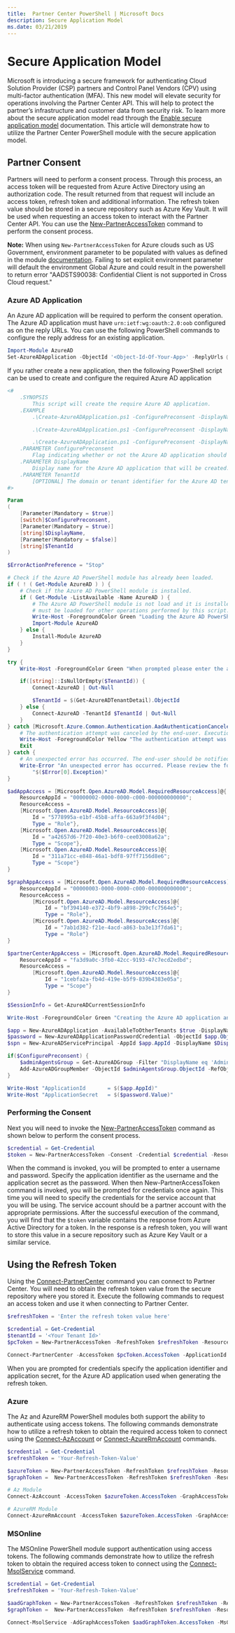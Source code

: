 ```yaml
---
title:  Partner Center PowerShell | Microsoft Docs
description: Secure Application Model
ms.date: 03/21/2019
---
```


# Secure Application Model

Microsoft is introducing a secure framework for authenticating Cloud Solution Provider (CSP) partners and Control Panel Vendors (CPV) using multi-factor authentication (MFA). This new model will elevate security for operations involving the Partner Center API. This will help to protect the partner’s infrastructure and customer data from security risk. To learn more about the secure application model read through the [Enable secure application model](/partner-center/develop/enable-secure-app-model) documentation. This article will demonstrate how to utilize the Partner Center PowerShell module with the secure application model.

## Partner Consent

Partners will need to perform a consent process. Through this process, an access token will be requested from Azure Active Directory using an authorization code. The result returned from that request will include an access token, refresh token and additional information. The refresh token value should be stored in a secure repository such as Azure Key Vault. It will be used when requesting an access token to interact with the Partner Center API. You can use the [New-PartnerAccessToken](/powershell/module/partnercenter/new-partneraccesstoken) command to perform the consent process.

**Note:** When using `New-PartnerAccessToken` for Azure clouds such as US Government, environment parameter to be populated with values as defined in the module [documentation](/powershell/module/partnercenter/new-partneraccesstoken).  Failing to set explicit environment parameter will default the environment Global Azure and could result in the powershell to return error "AADSTS90038: Confidential Client is not supported in Cross Cloud request."

### Azure AD Application

An Azure AD application will be required to perform the consent operation. The Azure AD application must have `urn:ietf:wg:oauth:2.0:oob` configured as on the reply URLs. You can use the following PowerShell commands to configure the reply address for an existing application.

```powershell
Import-Module AzureAD
Set-AzureADApplication -ObjectId '<Object-Id-Of-Your-App>' -ReplyUrls @("urn:ietf:wg:oauth:2.0:oob")
```

If you rather create a new application, then the following PowerShell script can be used to create and configure the required Azure AD application

```powershell
<#
    .SYNOPSIS
        This script will create the require Azure AD application.
    .EXAMPLE
        .\Create-AzureADApplication.ps1 -ConfigurePreconsent -DisplayName "Partner Center Web App"

        .\Create-AzureADApplication.ps1 -ConfigurePreconsent -DisplayName "Partner Center Web App" -TenantId eb210c1e-b697-4c06-b4e3-8b104c226b9a

        .\Create-AzureADApplication.ps1 -ConfigurePreconsent -DisplayName "Partner Center Web App" -TenantId tenant01.onmicrosoft.com
    .PARAMETER ConfigurePreconsent
        Flag indicating whether or not the Azure AD application should be configured for preconsent.
    .PARAMETER DisplayName
        Display name for the Azure AD application that will be created.
    .PARAMETER TenantId
        [OPTIONAL] The domain or tenant identifier for the Azure AD tenant that should be utilized to create the various resources.
#>

Param
(
    [Parameter(Mandatory = $true)]
    [switch]$ConfigurePreconsent,
    [Parameter(Mandatory = $true)]
    [string]$DisplayName,
    [Parameter(Mandatory = $false)]
    [string]$TenantId
)

$ErrorActionPreference = "Stop"

# Check if the Azure AD PowerShell module has already been loaded.
if ( ! ( Get-Module AzureAD ) ) {
    # Check if the Azure AD PowerShell module is installed.
    if ( Get-Module -ListAvailable -Name AzureAD ) {
        # The Azure AD PowerShell module is not load and it is installed. This module
        # must be loaded for other operations performed by this script.
        Write-Host -ForegroundColor Green "Loading the Azure AD PowerShell module..."
        Import-Module AzureAD
    } else {
        Install-Module AzureAD
    }
}

try {
    Write-Host -ForegroundColor Green "When prompted please enter the appropriate credentials..."

    if([string]::IsNullOrEmpty($TenantId)) {
        Connect-AzureAD | Out-Null

        $TenantId = $(Get-AzureADTenantDetail).ObjectId
    } else {
        Connect-AzureAD -TenantId $TenantId | Out-Null
    }
} catch [Microsoft.Azure.Common.Authentication.AadAuthenticationCanceledException] {
    # The authentication attempt was canceled by the end-user. Execution of the script should be halted.
    Write-Host -ForegroundColor Yellow "The authentication attempt was canceled. Execution of the script will be halted..."
    Exit
} catch {
    # An unexpected error has occurred. The end-user should be notified so that the appropriate action can be taken.
    Write-Error "An unexpected error has occurred. Please review the following error message and try again." `
        "$($Error[0].Exception)"
}

$adAppAccess = [Microsoft.Open.AzureAD.Model.RequiredResourceAccess]@{
    ResourceAppId = "00000002-0000-0000-c000-000000000000";
    ResourceAccess =
    [Microsoft.Open.AzureAD.Model.ResourceAccess]@{
        Id = "5778995a-e1bf-45b8-affa-663a9f3f4d04";
        Type = "Role"},
    [Microsoft.Open.AzureAD.Model.ResourceAccess]@{
        Id = "a42657d6-7f20-40e3-b6f0-cee03008a62a";
        Type = "Scope"},
    [Microsoft.Open.AzureAD.Model.ResourceAccess]@{
        Id = "311a71cc-e848-46a1-bdf8-97ff7156d8e6";
        Type = "Scope"}
}

$graphAppAccess = [Microsoft.Open.AzureAD.Model.RequiredResourceAccess]@{
    ResourceAppId = "00000003-0000-0000-c000-000000000000";
    ResourceAccess =
        [Microsoft.Open.AzureAD.Model.ResourceAccess]@{
            Id = "bf394140-e372-4bf9-a898-299cfc7564e5";
            Type = "Role"},
        [Microsoft.Open.AzureAD.Model.ResourceAccess]@{
            Id = "7ab1d382-f21e-4acd-a863-ba3e13f7da61";
            Type = "Role"}
}

$partnerCenterAppAccess = [Microsoft.Open.AzureAD.Model.RequiredResourceAccess]@{
    ResourceAppId = "fa3d9a0c-3fb0-42cc-9193-47c7ecd2edbd";
    ResourceAccess =
        [Microsoft.Open.AzureAD.Model.ResourceAccess]@{
            Id = "1cebfa2a-fb4d-419e-b5f9-839b4383e05a";
            Type = "Scope"}
}

$SessionInfo = Get-AzureADCurrentSessionInfo

Write-Host -ForegroundColor Green "Creating the Azure AD application and related resources..."

$app = New-AzureADApplication -AvailableToOtherTenants $true -DisplayName $DisplayName -IdentifierUris "https://$($SessionInfo.TenantDomain)/$((New-Guid).ToString())" -RequiredResourceAccess $adAppAccess, $graphAppAccess, $partnerCenterAppAccess -ReplyUrls @("urn:ietf:wg:oauth:2.0:oob")
$password = New-AzureADApplicationPasswordCredential -ObjectId $app.ObjectId
$spn = New-AzureADServicePrincipal -AppId $app.AppId -DisplayName $DisplayName

if($ConfigurePreconsent) {
    $adminAgentsGroup = Get-AzureADGroup -Filter "DisplayName eq 'AdminAgents'"
    Add-AzureADGroupMember -ObjectId $adminAgentsGroup.ObjectId -RefObjectId $spn.ObjectId
}

Write-Host "ApplicationId       = $($app.AppId)"
Write-Host "ApplicationSecret   = $($password.Value)"
```

### Performing the Consent

Next you will need to invoke the [New-PartnerAccessToken](/powershell/module/partnercenter/new-partneraccesstoken) command as shown below to perform the consent process.

```powershell
$credential = Get-Credential
$token = New-PartnerAccessToken -Consent -Credential $credential -Resource https://api.partnercenter.microsoft.com -TenantId '<Your Tenant Id>'
```

When the command is invoked, you will be prompted to enter a username and password. Specify the application identifier as the username and the application secret as the password. When then New-PartnerAccessToken command is invoked, you will be prompted for credentials once again. This time you will need to specify the credentials for the service account that you will be using. The service account should be a partner account with the appropriate permissions. After the successful execution of the command, you will find that the `$token` variable contains the response from Azure Active Directory for a token. In the response is a refresh token, you will want to store this value in a secure repository such as Azure Key Vault or a similar service.

## Using the Refresh Token

Using the [Connect-PartnerCenter](/powershell/module/partnercenter/connect-partnercenter) command you can connect to Partner Center. You will need to obtain the refresh token value from the secure repository where you stored it. Execute the following commands to request an access token and use it when connecting to Partner Center.

```powershell
$refreshToken = 'Enter the refresh token value here'

$credential = Get-Credential
$tenantId = '<Your Tenant Id>'
$pcToken = New-PartnerAccessToken -RefreshToken $refreshToken -Resource https://api.partnercenter.microsoft.com -Credential $credential -TenantId $tenantId

Connect-PartnerCenter -AccessToken $pcToken.AccessToken -ApplicationId $appId -TenantId $tenantId
```

When you are prompted for credentials specify the application identifier and application secret, for the Azure AD application used when generating the refresh token.

### Azure

The Az and AzureRM PowerShell modules both support the ability to authenticate using access tokens. The following commands demonstrate how to utilize a refresh token to obtain the required access token to connect using the [Connect-AzAccount](/powershell/module/az.accounts/connect-azaccount) or [Connect-AzureRmAccount](/powershell/module/azurerm.profile/connect-azurermaccount) commands.

```powershell
$credential = Get-Credential
$refreshToken = 'Your-Refresh-Token-Value'

$azureToken = New-PartnerAccessToken -RefreshToken $refreshToken -Resource https://management.azure.com/ -Credential $credential -TenantId '<Your Tenant Id>'
$graphToken =  New-PartnerAccessToken -RefreshToken $refreshToken -Resource https://graph.microsoft.com -Credential $credential -TenantId '<Your Tenant Id>'

# Az Module
Connect-AzAccount -AccessToken $azureToken.AccessToken -GraphAccessToken $graphToken.AccessToken -TenantId '<TenantId>'

# AzureRM Module
Connect-AzureRmAccount -AccessToken $azureToken.AccessToken -GraphAccessToken $graphToken.AccessToken -TenantId '<TenantId>'
```

### MSOnline

The MSOnline PowerShell module support authentication using access tokens. The following commands demonstrate how to utilize the refresh token to obtain the required access token to connect using the [Connect-MsolService](/powershell/module/msonline/connect-msolservice) command.

```powershell
$credential = Get-Credential
$refreshToken = 'Your-Refresh-Token-Value'

$aadGraphToken = New-PartnerAccessToken -RefreshToken $refreshToken -Resource https://graph.windows.net -Credential $credential -TenantId '<Your Tenant Id>'
$graphToken =  New-PartnerAccessToken -RefreshToken $refreshToken -Resource https://graph.microsoft.com -Credential $credential -TenantId '<Your Tenant Id>'

Connect-MsolService -AdGraphAccessToken $aadGraphToken.AccessToken -MsGraphAccessToken $graphToken.AccessToken
```

